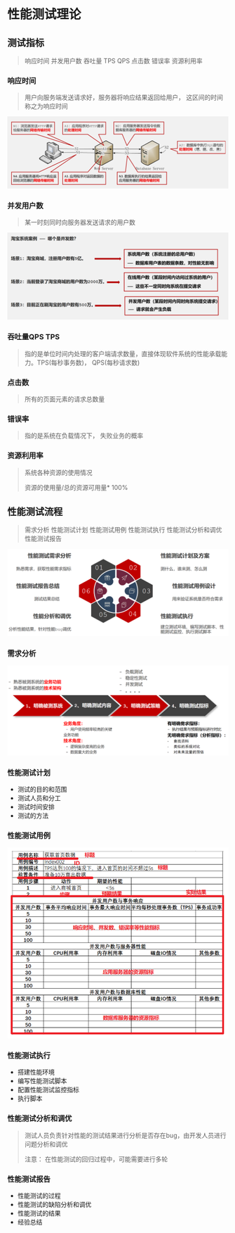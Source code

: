 # 性能测试理论

## 测试指标

> 响应时间
> 并发用户数
> 吞吐量 TPS  QPS
> 点击数
> 错误率
> 资源利用率

### 响应时间

> 用户向服务端发送请求好，服务器将响应结果返回给用户， 这区间的时间称之为响应时间

![image.png](./assets/1709368140690-image.png)




### 并发用户数

> 某一时刻同时向服务器发送请求的用户数

![image.png](./assets/1709368159244-image.png)


### 吞吐量QPS TPS

> 指的是单位时间内处理的客户端请求数量，直接体现软件系统的性能承载能力。TPS(每秒事务数)， QPS(每秒请求数)

### 点击数

> 所有的页面元素的请求总数量

### 错误率

> 指的是系统在负载情况下， 失败业务的概率

### 资源利用率

> 系统各种资源的使用情况
>
> 资源的使用量/总的资源可用量* 100%

## 性能测试流程

> 需求分析
> 性能测试计划
> 性能测试用例
> 性能测试执行
> 性能测试分析和调优
> 性能测试报告

![image.png](./assets/1709368243250-image.png)

### 需求分析

![image.png](./assets/1709368233362-image.png)


### 性能测试计划

* 测试的目的和范围
* 测试人员和分工
* 测试时间安排
* 测试的方法


### 性能测试用例

![image.png](./assets/1709368197526-image.png)

### 性能测试执行

* 搭建性能环境
* 编写性能测试脚本
* 配置性能测试监控指标
* 执行脚本

### 性能测试分析和调优

> 测试人员负责针对性能的测试结果进行分析是否存在bug，由开发人员进行问题分析和调优
>
> 注意：
> 在性能测试的回归过程中，可能需要进行多轮

### 性能测试报告

* 性能测试的过程
* 性能测试的缺陷分析和调优
* 性能测试的结果
* 经验总结
